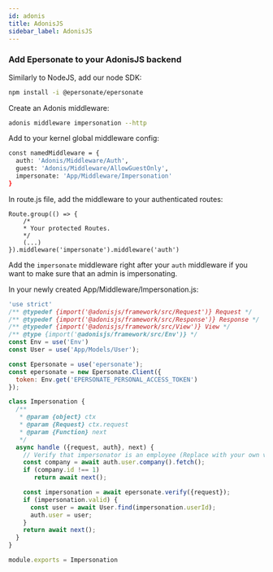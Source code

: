 ```yaml
---
id: adonis
title: AdonisJS
sidebar_label: AdonisJS
---
```


### Add Epersonate to your AdonisJS backend


Similarly to NodeJS, add our node SDK:

```bash
npm install -i @epersonate/epersonate
```

Create an Adonis middleware:

```bash
adonis middleware impersonation --http
```

Add to your kernel global middleware config:

```bash
const namedMiddleware = {
  auth: 'Adonis/Middleware/Auth',
  guest: 'Adonis/Middleware/AllowGuestOnly',
  impersonate: 'App/Middleware/Impersonation'
}
```

In route.js file, add the middleware to your authenticated routes:

```
Route.group(() => {
    /*
    * Your protected Routes.
    */
    (...)
}).middleware('impersonate').middleware('auth')
```

Add the `impersonate` middleware right after your `auth` middleware if you want to make sure that an admin is impersonating.

In your newly created App/Middleware/Impersonation.js:

```js
'use strict'
/** @typedef {import('@adonisjs/framework/src/Request')} Request */
/** @typedef {import('@adonisjs/framework/src/Response')} Response */
/** @typedef {import('@adonisjs/framework/src/View')} View */
/** @type {import('@adonisjs/framework/src/Env')} */
const Env = use('Env')
const User = use('App/Models/User');

const Epersonate = use('epersonate');
const epersonate = new Epersonate.Client({
  token: Env.get('EPERSONATE_PERSONAL_ACCESS_TOKEN')
});

class Impersonation {
  /**
   * @param {object} ctx
   * @param {Request} ctx.request
   * @param {Function} next
   */
  async handle ({request, auth}, next) {
    // Verify that impersonator is an employee (Replace with your own verification logic)
    const company = await auth.user.company().fetch();
    if (company.id !== 1)
       return await next();

    const impersonation = await epersonate.verify({request});
    if (impersonation.valid) {
      const user = await User.find(impersonation.userId);
      auth.user = user;
    }
    return await next();
  }
}

module.exports = Impersonation
```